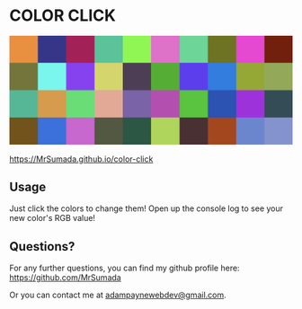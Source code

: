 # COLOR CLICK

![screenshot](./assets/colors.jpg)

https://MrSumada.github.io/color-click

## Usage

Just click the colors to change them! Open up the console log to see your new color's RGB value!

## Questions?

For any further questions, you can find my github profile here: https://github.com/MrSumada

Or you can contact me at adampaynewebdev@gmail.com.